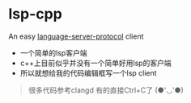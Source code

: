 # lsp-cpp
An easy [language-server-protocol](https://github.com/microsoft/language-server-protocol) client

* 一个简单的lsp客户端
* c++上目前似乎并没有一个简单好用lsp的客户端
* 所以就想给我的代码编辑框写一个lsp client

> 很多代码参考clangd 有的直接Ctrl+C了 (●'◡'●)
